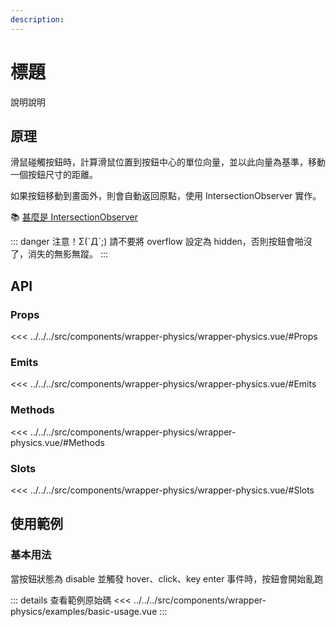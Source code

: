 ```yaml
---
description: 
---
```


<script setup>
import BasicUsage from '../../../src/components/wrapper-physics/examples/basic-usage.vue'
</script>

# 標題

說明說明

## 原理

滑鼠碰觸按鈕時，計算滑鼠位置到按鈕中心的單位向量，並以此向量為基準，移動一個按鈕尺寸的距離。

如果按鈕移動到畫面外，則會自動返回原點，使用 IntersectionObserver 實作。

📚 [甚麼是 IntersectionObserver](https://developer.mozilla.org/zh-CN/docs/Web/API/IntersectionObserver)

::: danger 注意！Σ(ˊДˋ;)
請不要將 overflow 設定為 hidden，否則按鈕會啪沒了，消失的無影無蹤。
:::

## API

### Props

<<< ../../../src/components/wrapper-physics/wrapper-physics.vue/#Props

### Emits

<<< ../../../src/components/wrapper-physics/wrapper-physics.vue/#Emits

### Methods

<<< ../../../src/components/wrapper-physics/wrapper-physics.vue/#Methods

### Slots

<<< ../../../src/components/wrapper-physics/wrapper-physics.vue/#Slots

## 使用範例

### 基本用法

當按鈕狀態為 disable 並觸發 hover、click、key enter 事件時，按鈕會開始亂跑

<basic-usage/>

::: details 查看範例原始碼
<<< ../../../src/components/wrapper-physics/examples/basic-usage.vue
:::
